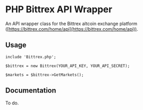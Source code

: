 # PHP Bittrex API Wrapper
An API wrapper class for the Bittrex altcoin exchange platform ([https://bittrex.com/home/api](https://bittrex.com/home/api)).

## Usage
```
include 'Bittrex.php';

$bittrex = new Bittrex(YOUR_API_KEY, YOUR_API_SECRET);

$markets = $bittrex->GetMarkets();
```

## Documentation
To do.
